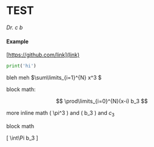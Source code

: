 # TEST

*Dr. c b*





#### Example


[https://github.com/link](link)
```python
print('hi')
```


bleh meh $\sum\limits_{i=1}^{N} x^3 $





block math:

$$
\prod\limits_{i=0}^{N}(x-i)
b_3
$$

more inline math \( \pi^3 \) and \( b_3 \) and $c_3$

block math 

\[
\int\Pi b_3
\]
